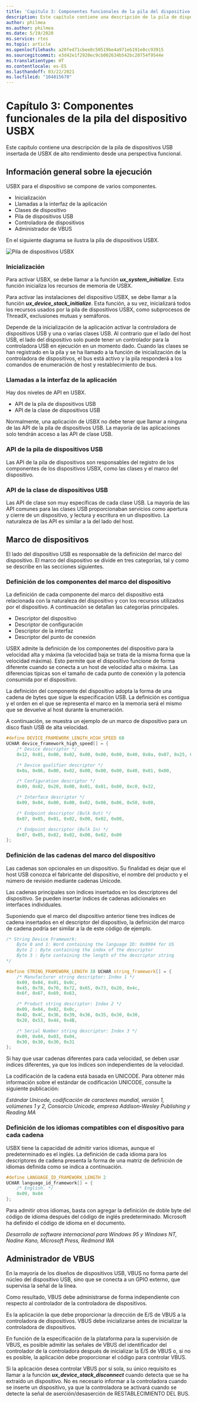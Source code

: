 ```yaml
---
title: 'Capítulo 3: Componentes funcionales de la pila del dispositivo USBX'
description: Este capítulo contiene una descripción de la pila de dispositivos USB insertada de USBX de alto rendimiento desde una perspectiva funcional.
author: philmea
ms.author: philmea
ms.date: 5/19/2020
ms.service: rtos
ms.topic: article
ms.openlocfilehash: a20fed71cbee8c50519be4a971eb191e0cc93915
ms.sourcegitcommit: e3d42e1f2920ec9cb002634b542bc20754f9544e
ms.translationtype: HT
ms.contentlocale: es-ES
ms.lasthandoff: 03/22/2021
ms.locfileid: "104815670"
---
```

# <a name="chapter-3---functional-components-of-usbx-device-stack"></a>Capítulo 3: Componentes funcionales de la pila del dispositivo USBX

Este capítulo contiene una descripción de la pila de dispositivos USB insertada de USBX de alto rendimiento desde una perspectiva funcional.

## <a name="execution-overview"></a>Información general sobre la ejecución

USBX para el dispositivo se compone de varios componentes.

- Inicialización
- Llamadas a la interfaz de la aplicación
- Clases de dispositivo
- Pila de dispositivos USB
- Controladora de dispositivos
- Administrador de VBUS

En el siguiente diagrama se ilustra la pila de dispositivos USBX.

![Pila de dispositivos USBX](media/usbx-device-stack/usbx-device-stack.png)

### <a name="initialization"></a>Inicialización

Para activar USBX, se debe llamar a la función ***ux_system_initialize***. Esta función inicializa los recursos de memoria de USBX.

Para activar las instalaciones del dispositivo USBX, se debe llamar a la función ***ux_device_stack_initialize***. Esta función, a su vez, inicializará todos los recursos usados por la pila de dispositivos USBX, como subprocesos de ThreadX, exclusiones mutuas y semáforos.

Depende de la inicialización de la aplicación activar la controladora de dispositivos USB y una o varias clases USB. Al contrario que el lado del host USB, el lado del dispositivo solo puede tener un controlador para la controladora USB en ejecución en un momento dado. Cuando las clases se han registrado en la pila y se ha llamado a la función de inicialización de la controladora de dispositivos, el bus está activo y la pila responderá a los comandos de enumeración de host y restablecimiento de bus.

### <a name="application-interface-calls"></a>Llamadas a la interfaz de la aplicación

Hay dos niveles de API en USBX.

- API de la pila de dispositivos USB
- API de la clase de dispositivos USB

Normalmente, una aplicación de USBX no debe tener que llamar a ninguna de las API de la pila de dispositivos USB. La mayoría de las aplicaciones solo tendrán acceso a las API de clase USB.

### <a name="usb-device-stack-apis"></a>API de la pila de dispositivos USB

Las API de la pila de dispositivos son responsables del registro de los componentes de los dispositivos USBX, como las clases y el marco del dispositivo.

### <a name="usb-device-class-apis"></a>API de la clase de dispositivos USB

Las API de clase son muy específicas de cada clase USB. La mayoría de las API comunes para las clases USB proporcionaban servicios como apertura y cierre de un dispositivo, y lectura y escritura en un dispositivo. La naturaleza de las API es similar a la del lado del host.

## <a name="device-framework"></a>Marco de dispositivos

El lado del dispositivo USB es responsable de la definición del marco del dispositivo. El marco del dispositivo se divide en tres categorías, tal y como se describe en las secciones siguientes.

### <a name="definition-of-the-components-of-the-device-framework"></a>Definición de los componentes del marco del dispositivo

La definición de cada componente del marco del dispositivo está relacionada con la naturaleza del dispositivo y con los recursos utilizados por el dispositivo. A continuación se detallan las categorías principales.

- Descriptor del dispositivo
- Descriptor de configuración
- Descriptor de la interfaz
- Descriptor del punto de conexión

USBX admite la definición de los componentes del dispositivo para la velocidad alta y máxima (la velocidad baja se trata de la misma forma que la velocidad máxima). Esto permite que el dispositivo funcione de forma diferente cuando se conecta a un host de velocidad alta o máxima. Las diferencias típicas son el tamaño de cada punto de conexión y la potencia consumida por el dispositivo.

La definición del componente del dispositivo adopta la forma de una cadena de bytes que sigue la especificación USB. La definición es contigua y el orden en el que se representa el marco en la memoria será el mismo que se devuelve al host durante la enumeración.

A continuación, se muestra un ejemplo de un marco de dispositivo para un disco flash USB de alta velocidad.

```c
#define DEVICE_FRAMEWORK_LENGTH_HIGH_SPEED 60
UCHAR device_framework_high_speed[] = {
    /* Device descriptor */
    0x12, 0x01, 0x00, 0x02, 0x00, 0x00, 0x00, 0x40, 0x0a, 0x07, 0x25, 0x40, 0x01, 0x00, 0x01, 0x02, 0x03, 0x01,

    /* Device qualifier descriptor */
    0x0a, 0x06, 0x00, 0x02, 0x00, 0x00, 0x00, 0x40, 0x01, 0x00,

    /* Configuration descriptor */
    0x09, 0x02, 0x20, 0x00, 0x01, 0x01, 0x00, 0xc0, 0x32,

    /* Interface descriptor */
    0x09, 0x04, 0x00, 0x00, 0x02, 0x08, 0x06, 0x50, 0x00,

    /* Endpoint descriptor (Bulk Out) */
    0x07, 0x05, 0x01, 0x02, 0x00, 0x02, 0x00,

    /* Endpoint descriptor (Bulk In) */
    0x07, 0x05, 0x82, 0x02, 0x00, 0x02, 0x00
};
```

### <a name="definition-of-the-strings-of-the-device-framework"></a>Definición de las cadenas del marco del dispositivo

Las cadenas son opcionales en un dispositivo. Su finalidad es dejar que el host USB conozca el fabricante del dispositivo, el nombre del producto y el número de revisión mediante cadenas Unicode.

Las cadenas principales son índices insertados en los descriptores del dispositivo. Se pueden insertar índices de cadenas adicionales en interfaces individuales.

Suponiendo que el marco del dispositivo anterior tiene tres índices de cadena insertados en el descriptor del dispositivo, la definición del marco de cadena podría ser similar a la de este código de ejemplo.

```c
/* String Device Framework:
    Byte 0 and 1: Word containing the language ID: 0x0904 for US
    Byte 2 : Byte containing the index of the descriptor
    Byte 3 : Byte containing the length of the descriptor string
*/

#define STRING_FRAMEWORK_LENGTH 38 UCHAR string_framework[] = {
    /* Manufacturer string descriptor: Index 1 */
    0x09, 0x04, 0x01, 0x0c,
    0x45, 0x78, 0x70, 0x72, 0x65, 0x73, 0x20, 0x4c,
    0x6f, 0x67, 0x69, 0x63,

    /* Product string descriptor: Index 2 */
    0x09, 0x04, 0x02, 0x0c,
    0x4D, 0x4C, 0x36, 0x39, 0x36, 0x35, 0x30, 0x30,
    0x20, 0x53, 0x44, 0x4B,

    /* Serial Number string descriptor: Index 3 */
    0x09, 0x04, 0x03, 0x04,
    0x30, 0x30, 0x30, 0x31
};
```

Si hay que usar cadenas diferentes para cada velocidad, se deben usar índices diferentes, ya que los índices son independientes de la velocidad.

La codificación de la cadena está basada en UNICODE. Para obtener más información sobre el estándar de codificación UNICODE, consulte la siguiente publicación:

*Estándar Unicode, codificación de caracteres mundial, versión 1, volúmenes 1 y 2, Consorcio Unicode, empresa Addison-Wesley Publishing y Reading MA*

### <a name="definition-of-the-languages-supported-by-the-device-for-each-string"></a>Definición de los idiomas compatibles con el dispositivo para cada cadena

USBX tiene la capacidad de admitir varios idiomas, aunque el predeterminado es el inglés. La definición de cada idioma para los descriptores de cadena presenta la forma de una matriz de definición de idiomas definida como se indica a continuación.

```c
#define LANGUAGE_ID_FRAMEWORK_LENGTH 2
UCHAR language_id_framework[] = {
    /* English. */
    0x09, 0x04
};
```

Para admitir otros idiomas, basta con agregar la definición de doble byte del código de idioma después del código de inglés predeterminado. Microsoft ha definido el código de idioma en el documento.

*Desarrollo de software internacional para Windows 95 y Windows NT, Nadine Kano, Microsoft Press, Redmond WA*

## <a name="vbus-manager"></a>Administrador de VBUS

En la mayoría de los diseños de dispositivos USB, VBUS no forma parte del núcleo del dispositivo USB, sino que se conecta a un GPIO externo, que supervisa la señal de la línea.

Como resultado, VBUS debe administrarse de forma independiente con respecto al controlador de la controladora de dispositivos.

Es la aplicación la que debe proporcionar la dirección de E/S de VBUS a la controladora de dispositivos. VBUS debe inicializarse antes de inicializar la controladora de dispositivos.

En función de la especificación de la plataforma para la supervisión de VBUS, es posible admitir las señales de VBUS del identificador del controlador de la controladora después de inicializar la E/S de VBUS o, si no es posible, la aplicación debe proporcionar el código para controlar VBUS.

Si la aplicación desea controlar VBUS por sí sola, su único requisito es llamar a la función ***ux_device_stack_disconnect*** cuando detecta que se ha extraído un dispositivo. No es necesario informar a la controladora cuando se inserte un dispositivo, ya que la controladora se activará cuando se detecte la señal de aserción/desaserción de RESTABLECIMIENTO DEL BUS.
